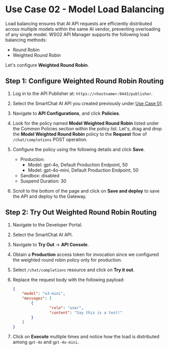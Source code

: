 # Use Case 02 - Model Load Balancing

Load balancing ensures that AI API requests are efficiently distributed across multiple models within the same AI vendor, preventing overloading of any single model. WSO2 API Manager supports the following load balancing methods:

- Round Robin
- Weighted Round Robin

Let's configure **Weighted Round Robin**.

## Step 1: Configure Weighted Round Robin Routing

1. Log in to the API Publisher at: `https://<hostname>:9443/publisher`.
2. Select the SmartChat AI API you created previously under [Use Case 01](../Use%20Case%2001%20-%20AI%20API%20Design%20and%20Invocation/README.md).
3. Navigate to **API Configurations**, and click **Policies**.
4. Look for the policy named **Model Weighted Round Robin** listed under the Common Policies section within the policy list. Let's, drag and drop the **Model Weighted Round Robin** policy to the **Request** flow of `/chat/completions` POST operation.
5. Configure the policy using the following details and click **Save**.

    - Production:
        - Model: gpt-4o, Default Production Endpoint, 50
        - Model: gpt-4o-mini, Default Production Endpoint, 50
    - Sandbox: disabled
    - Suspend Duration: 30

6. Scroll to the bottom of the page and click on **Save and deploy** to save the API and deploy to the Gateway.

## Step 2: Try Out Weighted Round Robin Routing

1. Navigate to the Developer Portal.
2. Select the SmartChat AI API.
1. Navigate to **Try Out** → **API Console**.
2. Obtain a **Production** access token for invocation since we configured the weighted round robin policy only for production.
3. Select `/chat/completions` resource and click on **Try it out**.
4. Replace the request body with the following payload:

    ```json
    {
        "model": "o3-mini",
        "messages": [
            {
                    "role": "user",
                    "content": "Say this is a test!"
            }
        ]
    }
    ```

5. Click on **Execute** multiple times and notice how the load is distributed among `gpt-4o` and `gpt-4o-mini`.
